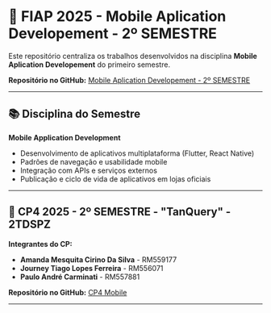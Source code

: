 # 🚀 FIAP 2025 - Mobile Aplication Developement - 2º SEMESTRE
Este repositório centraliza os trabalhos desenvolvidos na disciplina **Mobile Aplication Developement** do primeiro semestre.

**Repositório no GitHub:** [Mobile Aplication Developement - 2º SEMESTRE](https://github.com/carmipa/mobile_aplication_development_CP_2SEM)

---

## 📚 Disciplina do Semestre

**Mobile Application Development**  
   - Desenvolvimento de aplicativos multiplataforma (Flutter, React Native)  
   - Padrões de navegação e usabilidade mobile  
   - Integração com APIs e serviços externos  
   - Publicação e ciclo de vida de aplicativos em lojas oficiais
     
---

## 🎯 CP4 2025 - 2º SEMESTRE - "TanQuery" - 2TDSPZ

**Integrantes do CP:**  
   - **Amanda Mesquita Cirino Da Silva** - RM559177 
   - **Journey Tiago Lopes Ferreira** - RM556071 
   - **Paulo André Carminati** - RM557881

**Repositório no GitHub:** [CP4 Mobile](https://github.com/carmipa/mobile_aplication_development_CP_2SEM/tree/main/cp4-TanQuery)

--- 
